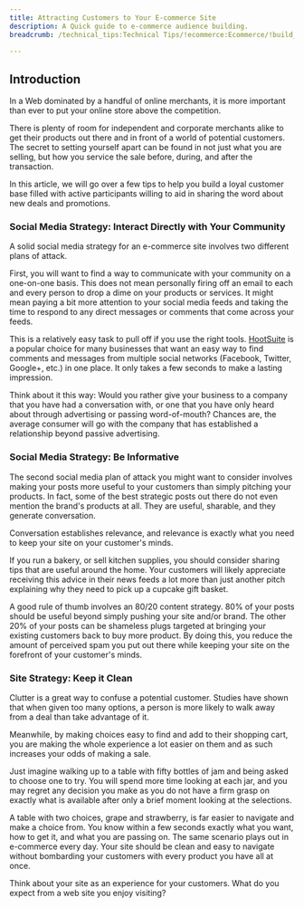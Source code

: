 ```yaml
---
title: Attracting Customers to Your E-commerce Site
description: A Quick guide to e-commerce audience building.
breadcrumb: /technical_tips:Technical Tips/!ecommerce:Ecommerce/!build_an_audience_for_ecommerce:How to Build an Audience/

---
```


Introduction
-----
In a Web dominated by a handful of online merchants, it is more important than ever to put your online store above the competition.

There is plenty of room for independent and corporate merchants alike to get their products out there and in front of a world of potential customers. The secret to setting yourself apart can be found in not just what you are selling, but how you service the sale before, during, and after the transaction.

In this article, we will go over a few tips to help you build a loyal customer base filled with active participants willing to aid in sharing the word about new deals and promotions.

### Social Media Strategy: Interact Directly with Your Community

A solid social media strategy for an e-commerce site involves two different plans of attack.

First, you will want to find a way to communicate with your community on a one-on-one basis. This does not mean personally firing off an email to each and every person to drop a dime on your products or services. It might mean paying a bit more attention to your social media feeds and taking the time to respond to any direct messages or comments that come across your feeds.

This is a relatively easy task to pull off if you use the right tools. [HootSuite][hootsuite] is a popular choice for many businesses that want an easy way to find comments and messages from multiple social networks (Facebook, Twitter, Google+, etc.) in one place. It only takes a few seconds to make a lasting impression.

Think about it this way: Would you rather give your business to a company that you have had a conversation with, or one that you have only heard about through advertising or passing word-of-mouth? Chances are, the average consumer will go with the company that has established a relationship beyond passive advertising.

### Social Media Strategy: Be Informative

The second social media plan of attack you might want to consider involves making your posts more useful to your customers than simply pitching your products. In fact, some of the best strategic posts out there do not even mention the brand's products at all. They are useful, sharable, and they generate conversation.

Conversation establishes relevance, and relevance is exactly what you need to keep your site on your customer's minds.

If you run a bakery, or sell kitchen supplies, you should consider sharing tips that are useful around the home. Your customers will likely appreciate receiving this advice in their news feeds a lot more than just another pitch explaining why they need to pick up a cupcake gift basket.

A good rule of thumb involves an 80/20 content strategy. 80% of your posts should be useful beyond simply pushing your site and/or brand. The other 20% of your posts can be shameless plugs targeted at bringing your existing customers back to buy more product. By doing this, you reduce the amount of perceived spam you put out there while keeping your site on the forefront of your customer's minds.

### Site Strategy: Keep it Clean

Clutter is a great way to confuse a potential customer. Studies have shown that when given too many options, a person is more likely to walk away from a deal than take advantage of it. 

Meanwhile, by making choices easy to find and add to their shopping cart, you are making the whole experience a lot easier on them and as such increases your odds of making a sale.

Just imagine walking up to a table with fifty bottles of jam and being asked to choose one to try. You will spend more time looking at each jar, and you may regret any decision you make as you do not have a firm grasp on exactly what is available after only a brief moment looking at the selections.

A table with two choices, grape and strawberry, is far easier to navigate and make a choice from. You know within a few seconds exactly what you want, how to get it, and what you are passing on. The same scenario plays out in e-commerce every day. Your site should be clean and easy to navigate without bombarding your customers with every product you have all at once.

Think about your site as an experience for your customers. What do you expect from a web site you enjoy visiting? 

[hootsuite]: http://hootsuite.com